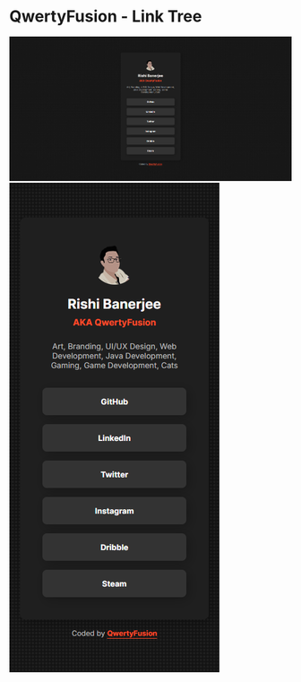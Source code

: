 # QwertyFusion - Link Tree

![Computer preview for the link tree](./preview/desktop-preview.png)
![Mobile preview for the link tree](./preview/mobile-preview.png)


